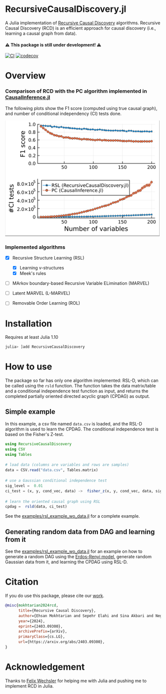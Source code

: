 
# RecursiveCausalDiscovery.jl
A Julia implementation of [Recursive Causal Discovery](https://arxiv.org/abs/2403.09300) algorithms. Recursive Causal Discovery (RCD) is an efficient approach for causal discovery (i.e., learning a causal graph from data).

#### ⚠️ This package is still under development! ⚠️
[![CI](https://github.com/sepehr78/RecursiveCausalDiscovery.jl/actions/workflows/ci.yml/badge.svg)](https://github.com/sepehr78/RecursiveCausalDiscovery.jl/actions/workflows/ci.yml)
[![codecov](https://codecov.io/github/sepehr78/RecursiveCausalDiscovery.jl/graph/badge.svg?token=ELQDCTLFCT)](https://codecov.io/github/sepehr78/RecursiveCausalDiscovery.jl)

# Overview
### Comparison of RCD with the PC algorithm implemented in [CausalInference.jl](https://github.com/mschauer/CausalInference.jl)
The following plots show the F1 score (computed using true causal graph), and number of conditional independency (CI) tests done.

<img src="rcd_vs_pc.png" alt="F1 score and #CI tests of RSL versus PC" width="500"/>

### Implemented algorithms
 - [x] Recursive Structure Learning (RSL)
   - [x] Learning v-structures
   - [x] Meek's rules
 - [ ] MArkov boundary-based Recursive Variable ELimination (MARVEL)
 - [ ] Latent MARVEL (L-MARVEL)
 - [ ] Removable Order Learning (ROL)
 

# Installation
Requires at least Julia 1.10
```julia
julia> ]add RecursiveCausalDiscovery
```

# How to use
The package so far has only one algorithm implemented: RSL-D, which can be called using the `rsld` function. The function takes the data matrix/table and a conditional independence test function as input, and returns the completed partially oriented directed acyclic graph (CPDAG) as output.

## Simple example
In this example, a csv file named `data.csv` is loaded, and the RSL-D algorithm is used to learn the CPDAG. The conditional independence test is based on the Fisher's Z-test.

```julia
using RecursiveCausalDiscovery
using CSV
using Tables

# load data (columns are variables and rows are samples)
data = CSV.read("data.csv", Tables.matrix)

# use a Gaussian conditional independence test
sig_level =  0.01
ci_test = (x, y, cond_vec, data) ->  fisher_z(x, y, cond_vec, data, sig_level)

# learn the oriented causal graph using RSL
cpdag =  rsld(data, ci_test)
```

See the [examples/rsl_example_wo_data.jl](examples/rsl_example_w_data.jl) for a complete example.

## Generating random data from DAG and learning from it
See the [examples/rsl_example_wo_data.jl](examples/rsl_example_wo_data.jl) for an example on how to generate a random DAG using the [Erdos-Renyi model](https://en.wikipedia.org/wiki/Erd%C5%91s%E2%80%93R%C3%A9nyi_model), generate random Gaussian data from it, and learning the CPDAG using RSL-D.

# Citation
If you do use this package, please cite our [work](https://arxiv.org/abs/2403.09300).

```bibtex
@misc{mokhtarian2024rcd,
      title={Recursive Causal Discovery}, 
      author={Ehsan Mokhtarian and Sepehr Elahi and Sina Akbari and Negar Kiyavash},
      year={2024},
      eprint={2403.09300},
      archivePrefix={arXiv},
      primaryClass={cs.LG},
      url={https://arxiv.org/abs/2403.09300}, 
}
```

# Acknowledgement
Thanks to [Felix Wechsler](https://github.com/roflmaostc) for helping me with Julia and pushing me to implement RCD in Julia.
